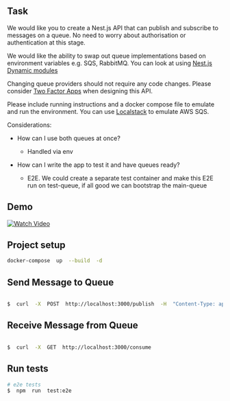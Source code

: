 ## Task
We would like you to create a Nest.js API that can publish and subscribe to messages on a queue. No need to worry about authorisation or authentication at this stage.

We would like the ability to swap out queue implementations based on environment variables e.g. SQS, RabbitMQ. You can look at using [Nest.js Dynamic modules](http://nest.js)

Changing queue providers should not require any code changes. Please consider [Two Factor Apps](https://12factor.net/) when designing this API.

Please include running instructions and a docker compose file to emulate and run the environment. You can use [Localstack](https://www.localstack.cloud/) to emulate AWS SQS.

Considerations:

-   How can I use both queues at once?
	- Handled via env
    
-   How can I write the app to test it and have queues ready?
	- E2E. We could create a separate test container and make this E2E run on test-queue, if all good we can bootstrap the main-queue


## Demo

[![Watch Video](https://i9.ytimg.com/vi/W00xh2PWSB8/mqdefault.jpg?sqp=CLyVpr4G-oaymwEmCMACELQB8quKqQMa8AEB-AGuBoAC4AOKAgwIABABGEwgOih_MA8=&rs=AOn4CLBoyWeuppjX0TCS2c1maqtYay3Y5w)](https://youtu.be/W00xh2PWSB8)

## Project setup

```bash
docker-compose  up  --build  -d
```

## Send Message to Queue

```bash

$  curl  -X  POST  http://localhost:3000/publish  -H  "Content-Type: application/json"  -d  '{"value": "Hello from CLI"}'

```

## Receive Message from Queue

```bash

$  curl  -X  GET  http://localhost:3000/consume 

```

## Run tests

```bash
# e2e tests
$  npm  run  test:e2e
```
